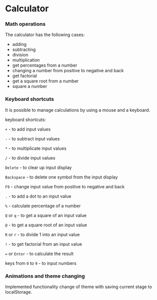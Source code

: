 # Calculator

### Math operations

The calculator has the following cases:

- adding
- subtracting
- division
- multiplication
- get percentages from a number
- changing a number from positive to negative and back
- get factorial
- get a square root from a number
- square a number

### Keyboard shortcuts

It is possible to manage calculations by using a mouse and a keyboard.

keyboard shortcuts:

`+` - to add input values

`-` - to subtract input values

`*` - to multiplicate input values

`/` - to divide input values

`Delete` - to clear up input display

`Backspace` - to delete one symbol from the input display

`F9` - change input value from positive to negative and back

`.` - to add a dot to an input value

`%` - calculate percentage of a number

`Q` or `q` - to get a square of an input value

`@` - to get a square root of an input value

`R` or `r` - to divide 1 into an input value

`!` - to get factorial from an input value

`=` or `Enter` - to calculate the result

keys from `0` to `9` - to input numbers

### Animations and theme changing

Implemented functionality change of theme with saving current stage to localStorage.
